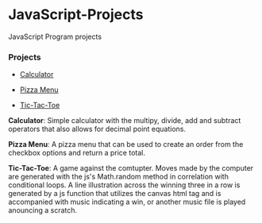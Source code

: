 # JavaScript-Projects

JavaScript Program projects

### Projects

+ [Calculator](https://github.com/JonGano/JavaScript-Projects/commit/0dbb211467c6a9d5ab19c53d11ba89c808dbcffa) 

+ [Pizza Menu](https://github.com/JonGano/JavaScript-Projects/commit/e6710baf49868739a8ffbbd7702888a536daf1c8)

+ [Tic-Tac-Toe](https://github.com/JonGano/JavaScript-Projects/tree/main/basic%20javascript%20projects/TicTacToe)

**Calculator**: Simple calculator with the multipy, divide, add and subtract operators that also allows for decimal point equations.

**Pizza Menu**: A pizza menu that can be used to create an order from the checkbox options and return a price total.

**Tic-Tac-Toe**: A game against the comtupter. Moves made by the computer are generated with the js's Math.random method in correlation with conditional loops. A line illustration across the winning three in a row is generated by a js function that utilizes the canvas html tag and is accompanied with music indicating a win, or another music file is played anouncing a scratch.
